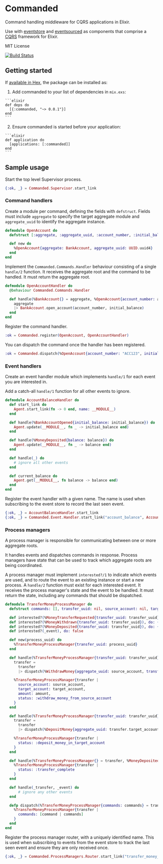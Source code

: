 # Commanded

Command handling middleware for CQRS applications in Elixir.

Use with [eventstore](https://github.com/slashdotdash/eventstore) and [eventsourced](https://github.com/slashdotdash/eventsourced) as components that comprise a [CQRS](http://cqrs.nu/Faq) framework for Elixir.

MIT License

[![Build Status](https://travis-ci.org/slashdotdash/commanded.svg?branch=master)](https://travis-ci.org/slashdotdash/commanded)

## Getting started

If [available in Hex](https://hex.pm/docs/publish), the package can be installed as:

  1. Add commanded to your list of dependencies in `mix.exs`:

    ```elixir
    def deps do
      [{:commanded, "~> 0.0.1"}]
    end
    ```

  2. Ensure commanded is started before your application:

    ```elixir
    def application do
      [applications: [:commanded]]
    end
    ```

## Sample usage

Start the top level Supervisor process.

```elixir
{:ok, _} = Commanded.Supervisor.start_link
```

### Command handlers

Create a module per command, defining the fields with `defstruct`. Fields must include `aggregate` to specify the target aggregate module and `aggregate_uuid` to identify the aggregate instance.

```elixir
defmodule OpenAccount do
  defstruct [:aggregate, :aggregate_uuid, :account_number, :initial_balance]

  def new do
    %OpenAccount{aggregate: BankAccount, aggregate_uuid: UUID.uuid4}
  end
end
```

Implement the `Commanded.Commands.Handler` behaviour consisting of a single `handle/2` function. It receives the aggregate root and the  command to be handled. It must return the aggregate root.

```elixir
defmodule OpenAccountHandler do
  @behaviour Commanded.Commands.Handler

  def handle(%BankAccount{} = aggregate, %OpenAccount{account_number: account_number, initial_balance: initial_balance}) do
    aggregate
    |> BankAccount.open_account(account_number, initial_balance)
  end
end
```

Register the command handler.

```elixir
:ok = Commanded.register(OpenAccount, OpenAccountHandler)
```

You can dispatch the command once the handler has been registered.

```elixir
:ok = Commanded.dispatch(%OpenAccount{account_number: "ACC123", initial_balance: 1_000})
```

### Event handlers

Create an event handler module which implements `handle/1` for each event you are interested in.

Add a catch-all `handle/1` function for all other events to ignore.

```elixir
defmodule AccountBalanceHandler do
  def start_link do
    Agent.start_link(fn -> 0 end, name: __MODULE__)
  end

  def handle(%BankAccountOpened{initial_balance: initial_balance}) do
    Agent.update(__MODULE__, fn _ -> initial_balance end)
  end

  def handle(%MoneyDeposited{balance: balance}) do
    Agent.update(__MODULE__, fn _ -> balance end)
  end

  def handle(_) do
    # ignore all other events
  end

  def current_balance do
    Agent.get(__MODULE__, fn balance -> balance end)
  end
end
```

Register the event handler with a given name. The name is used when subscribing to the event store to record the last seen event.

```elixir
{:ok, _} = AccountBalanceHandler.start_link
{:ok, _} = Commanded.Event.Handler.start_link("account_balance", AccountBalanceHandler)
```

### Process managers

A process manager is responsible for communicating between one or more aggregate roots.

It handles events and dispatches commands in response. Process managers have state that can be used to track which aggregate roots are being coordinated.

A process manager must implement `interested?/1` to indicate which events are used, and to route the event to an existing instance or start a new process. A `handle/2` function must exist for each interested event. It receives the process manager's state and the event to be handled. It must return the state, including any commands that should be dispatched.

```elixir
defmodule TransferMoneyProcessManager do
  defstruct commands: [], transfer_uuid: nil, source_account: nil, target_account: nil, amount: nil, status: nil

  def interested?(%MoneyTransferRequested{transfer_uuid: transfer_uuid}), do: {:start, transfer_uuid}
  def interested?(%MoneyWithdrawn{transfer_uuid: transfer_uuid}), do: {:continue, transfer_uuid}
  def interested?(%MoneyDeposited{transfer_uuid: transfer_uuid}), do: {:continue, transfer_uuid}
  def interested?(_event), do: false

  def new(process_uuid) do
    %TransferMoneyProcessManager{transfer_uuid: process_uuid}
  end

  def handle(%TransferMoneyProcessManager{transfer_uuid: transfer_uuid} = transfer, %MoneyTransferRequested{source_account: source_account, target_account: target_account, amount: amount}) do
    transfer =
      transfer
      |> dispatch(%WithdrawMoney{aggregate_uuid: source_account, transfer_uuid: transfer_uuid, amount: amount})

    %TransferMoneyProcessManager{transfer |
      source_account: source_account,
      target_account: target_account,
      amount: amount,
      status: :withdraw_money_from_source_account
    }
  end

  def handle(%TransferMoneyProcessManager{transfer_uuid: transfer_uuid} = transfer, %MoneyWithdrawn{} = _money_withdrawn) do
    transfer =
      transfer
      |> dispatch(%DepositMoney{aggregate_uuid: transfer.target_account, transfer_uuid: transfer_uuid, amount: transfer.amount})

    %TransferMoneyProcessManager{transfer |
      status: :deposit_money_in_target_account
    }
  end

  def handle(%TransferMoneyProcessManager{} = transfer, %MoneyDeposited{} = _money_deposited) do
    %TransferMoneyProcessManager{transfer |
      status: :transfer_complete
    }
  end

  def handle(_transfer, _event) do
      # ignore any other events
  end

  defp dispatch(%TransferMoneyProcessManager{commands: commands} = transfer, command) do
    %TransferMoneyProcessManager{transfer |
      commands: [command | commands]
    }
  end
end
```

Register the process manager router, with a uniquely identified name. This is used when subscribing to events from the event store to track the last seen event and ensure they are only received once.

```elixir
{:ok, _} = Commanded.ProcessManagers.Router.start_link("transfer_money_process_manager", TransferMoneyProcessManager)
```
